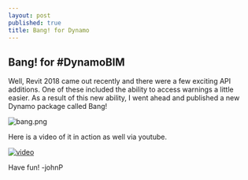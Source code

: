 ```yaml
---
layout: post
published: true
title: Bang! for Dynamo
---
```

## Bang! for #DynamoBIM

Well, Revit 2018 came out recently and there were a few exciting API additions. One of these included the ability to access warnings a little easier. As a result of this new ability, I went ahead and published a new Dynamo package called Bang!

![bang.png]({{site.baseurl}}/img/bang.png)


Here is a video of it in action as well via youtube.

[![video](https://img.youtube.com/vi/mxjeEhj2KV4/0.jpg)](https://www.youtube.com/watch?v=mxjeEhj2KV4&t=0s)



Have fun!
-johnP
